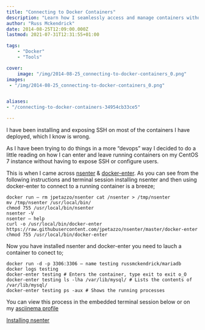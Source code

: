 ```yaml
---
title: "Connecting to Docker Containers"
description: "Learn how I seamlessly access and manage containers without SSH using nsenter and docker-enter on CentOS 7, making DevOps simpler."
author: "Russ Mckendrick"
date: 2014-08-25T12:09:00.000Z
lastmod: 2021-07-31T12:31:55+01:00

tags:
    - "Docker"
    - "Tools"

cover:
    image: "/img/2014-08-25_connecting-to-docker-containers_0.png" 
images:
 - "/img/2014-08-25_connecting-to-docker-containers_0.png"


aliases:
- "/connecting-to-docker-containers-34954cb33ce5"

---
```


I have been installing and exposing SSH on most of the containers I have deployed, which I know is wrong.

As I have been trying to do things in a more “devops” way I decided to do a little reading on how I can enter and leave running containers on my CentOS 7 instance without having to expose SSH or configure users.

This is when I came across [nsenter](https://github.com/jpetazzo/nsenter/) & [docker-enter](https://github.com/jpetazzo/nsenter/blob/master/docker-enter). As you can see from the following instructions and terminal session installing nsenter and then using docker-enter to connect to a running container is a breeze;

```
docker run — rm jpetazzo/nsenter cat /nsenter > /tmp/nsenter
mv /tmp/nsenter /usr/local/bin/
chmod 755 /usr/local/bin/nsenter
nsenter -V
nsenter — help
curl -o /usr/local/bin/docker-enter https://raw.githubusercontent.com/jpetazzo/nsenter/master/docker-enter 
chmod 755 /usr/local/bin/docker-enter
```

Now you have installed nsenter and docker-enter you need to lauch a container to conect to;

```
docker run -d -p 3306:3306 — name testing russmckendrick/mariadb
docker logs testing
docker-enter testing # Enters the container, type exit to exit o_O
docker-enter testing ls -lha /var/lib/mysql/ # Lists the contents of /var/lib/mysql/
docker-enter testing ps -aux # Shows the running processes
```

You can view this process in the embedded terminal session below or on my [asciinema profile](https://asciinema.org/a/11696)

[Installing nsenter](https://asciinema.org/a/11696 "https://asciinema.org/a/11696")
